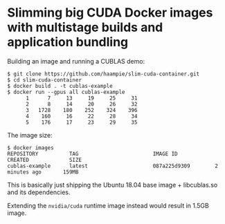 # Slimming big CUDA Docker images with multistage builds and application bundling

Building an image and running a CUBLAS demo:

```
$ git clone https://github.com/haampie/slim-cuda-container.git
$ cd slim-cuda-container
$ docker build . -t cublas-example
$ docker run --gpus all cublas-example 
      1      7     13     19     25     31
      2      8     14     20     26     32
      3   1728    180    252    324    396
      4    160     16     22     28     34
      5    176     17     23     29     35
```

The image size:

```
$ docker images
REPOSITORY          TAG                        IMAGE ID            CREATED             SIZE
cublas-example      latest                     087a225d9309        2 minutes ago       159MB
```

This is basically just shipping the Ubuntu 18.04 base image + libcublas.so and its dependencies.

Extending the `nvidia/cuda` runtime image instead would result in 1.5GB image.
